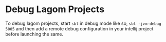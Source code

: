 # Debug Lagom Projects

To debug lagom projects, start `sbt` in debug mode like so, `sbt -jvm-debug 5005` and then add a remote debug configuration in your intellij project before launching the same.
